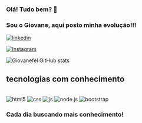 ### Olá! Tudo bem? 👋

### Sou o Giovane, aqui posto minha evolução!!! <br>

[![linkedin](https://img.shields.io/badge/LinkedIn-0077B5?style=for-the-badge&logo=linkedin&logoColor=white)](https://www.linkedin.com/in/giovane-felix-aa826b238/)

[![Instagram](https://img.shields.io/badge/Instagram-E4405F?style=for-the-badge&logo=instagram&logoColor=white)](https://www.instagram.com/giovane.felix/)

![Giovanefel GitHub stats](https://github-readme-stats.vercel.app/api?username=Giovanefel&show_icons=true&theme=merko)

## tecnologias com conhecimento

<div style=" display: inline_block"> <br/>

 <img alt="html5" src="https://img.shields.io/badge/HTML5-E34F26?style=for-the-badge&logo=html5&logoColor=white">

<img alt="css" src="https://img.shields.io/badge/CSS3-1572B6?style=for-the-badge&logo=css3&logoColor=white">

<img alt="js" src="https://img.shields.io/badge/JavaScript-F7DF1E?style=for-the-badge&logo=javascript&logoColor=black">

<img alt="node.js" src="https://img.shields.io/badge/Node.js-43853D?style=for-the-badge&logo=node.js&logoColor=white">


<img alt="bootstrap" src="https://img.shields.io/badge/Bootstrap-563D7C?style=for-the-badge&logo=bootstrap&logoColor=white">

 </div>

### Cada dia buscando mais conhecimento!

